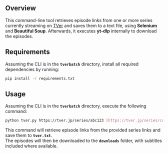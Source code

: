 ## Overview

This command-line tool retrieves episode links from one or more series currently streaming on [TVer](https://tver.jp/) and saves them to a text file, using **Selenium** and **Beautiful Soup**. Afterwards, it executes **yt-dlp** internally to download the episodes.

## Requirements

Assuming the CLI is in the **`tverbatch`** directory, install all required dependencies by running:

```sh
pip install -r requirements.txt
```

## Usage

Assuming the CLI is in the **`tverbatch`** directory, execute the following command:

```sh
python tver.py https://tver.jp/series/abc123 [https://tver.jp/series/cde456...]
```

This command will retrieve episode links from the provided series links and save them to **`tver.txt`**.
\
The episodes will then be downloaded to the **`downloads`** folder, with subtitles included where available.
